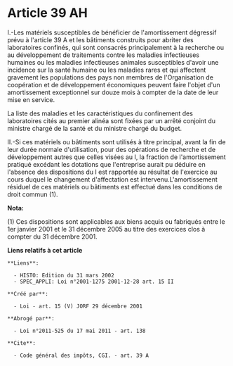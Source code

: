 # Article 39 AH

I.-Les matériels susceptibles de bénéficier de l'amortissement dégressif prévu à l'article 39 A et les bâtiments construits
pour abriter des laboratoires confinés, qui sont consacrés principalement à la recherche ou au développement de traitements
contre les maladies infectieuses humaines ou les maladies infectieuses animales susceptibles d'avoir une incidence sur la
santé humaine ou les maladies rares et qui affectent gravement les populations des pays non membres de l'Organisation de
coopération et de développement économiques peuvent faire l'objet d'un amortissement exceptionnel sur douze mois à compter de
la date de leur mise en service. 

La liste des maladies et les caractéristiques du confinement des laboratoires cités au premier alinéa sont fixées par un
arrêté conjoint du ministre chargé de la santé et du ministre chargé du budget. 

II.-Si ces matériels ou bâtiments sont utilisés à titre principal, avant la fin de leur durée normale d'utilisation, pour des
opérations de recherche et de développement autres que celles visées au I, la fraction de l'amortissement pratiqué excédant
les dotations que l'entreprise aurait pu déduire en l'absence des dispositions du I est rapportée au résultat de l'exercice
au cours duquel le changement d'affectation est intervenu.L'amortissement résiduel de ces matériels ou bâtiments est effectué
dans les conditions de droit commun (1).

**Nota:**

(1) Ces dispositions sont applicables aux biens acquis ou fabriqués entre le 1er janvier 2001 et le 31 décembre 2005 au titre
des exercices clos à compter du 31 décembre 2001.

**Liens relatifs à cet article**

	**Liens**:

	  - HISTO: Edition du 31 mars 2002
	  - SPEC_APPLI: Loi n°2001-1275 2001-12-28 art. 15 II

	**Créé par**:

	  - Loi - art. 15 (V) JORF 29 décembre 2001

	**Abrogé par**:

	  - Loi n°2011-525 du 17 mai 2011 - art. 138

	**Cite**:

	  - Code général des impôts, CGI. - art. 39 A
